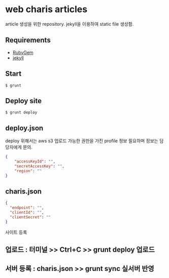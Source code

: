 # web charis articles

article 생성을 위한 repository. jekyll을 이용하여 static file 생성함.


## Requirements

* [RubyGem](https://rubygems.org/pages/download)
* [jekyll](https://jekyllrb.com/docs/installation/)


## Start

```
$ grunt
```

## Deploy site

```shell
$ grunt deploy
```

## deploy.json

deploy 위해서는 aws s3 업로드 가능한 권한을 가진 profile 정보 필요하며 정보는 담당자에게 문의.

```json
{
    "accessKeyId": "",
    "secretAccessKey": "",
    "region": ""
}
```

## charis.json
```json
{
  "endpoint": "",
  "clientId": "",
  "clientSecret": ""
}
```


사이트 등록
## 업로드 : 터미널 >> Ctrl+C >> grunt deploy 업로드
## 서버 등록 : charis.json >> grunt sync 실서버 반영
